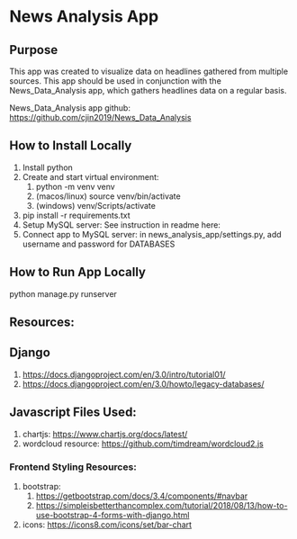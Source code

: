 # News Analysis App

## Purpose
This app was created to visualize data on headlines gathered from multiple sources. This app should be used in conjunction with the News_Data_Analysis app, which gathers headlines data on a regular basis.

News_Data_Analysis app github: https://github.com/cjin2019/News_Data_Analysis

## How to Install Locally
1. Install python
2. Create and start virtual environment:
    1. python -m venv venv
    2. (macos/linux) source venv/bin/activate
    3. (windows) venv/Scripts/activate
3. pip install -r requirements.txt
4. Setup MySQL server: See instruction in readme here: 
5. Connect app to MySQL server: in news_analysis_app/settings.py, add username and password for DATABASES

## How to Run App Locally

python manage.py runserver

## Resources:

## Django
1. https://docs.djangoproject.com/en/3.0/intro/tutorial01/
2. https://docs.djangoproject.com/en/3.0/howto/legacy-databases/

## Javascript Files Used:
1. chartjs: https://www.chartjs.org/docs/latest/
2. wordcloud resource: https://github.com/timdream/wordcloud2.js

### Frontend Styling Resources:
1. bootstrap: 
	1. https://getbootstrap.com/docs/3.4/components/#navbar
	2. https://simpleisbetterthancomplex.com/tutorial/2018/08/13/how-to-use-bootstrap-4-forms-with-django.html
2. icons: https://icons8.com/icons/set/bar-chart
